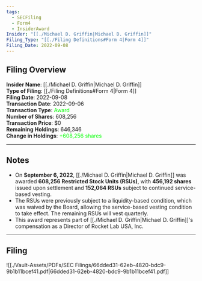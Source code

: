 ```yaml
---
tags:
  - SECFiling
  - Form4
  - InsiderAward
Insider: "[[./Michael D. Griffin|Michael D. Griffin]]"
Filing_Type: "[[./Filing Definitions#Form 4|Form 4]]"
Filing_Date: 2022-09-08
---
```


## Filing Overview

**Insider Name**: [[./Michael D. Griffin|Michael D. Griffin]]  
**Type of Filing**: [[./Filing Definitions#Form 4|Form 4]]  
**Filing Date**: 2022-09-08  
**Transaction Date**: 2022-09-06  
**Transaction Type**: <span style="color:lime">Award</span>  
**Number of Shares**: 608,256  
**Transaction Price**: $0  
**Remaining Holdings**: 646,346  
**Change in Holdings**: <span style="color:lime">+608,256 shares</span>  

---

## Notes

- On **September 6, 2022**, [[./Michael D. Griffin|Michael D. Griffin]] was awarded **608,256 Restricted Stock Units (RSUs)**, with **456,192 shares** issued upon settlement and **152,064 RSUs** subject to continued service-based vesting.
- The RSUs were previously subject to a liquidity-based condition, which was waived by the Board, allowing the service-based vesting condition to take effect. The remaining RSUs will vest quarterly.
- This award represents part of [[./Michael D. Griffin|Michael D. Griffin]]'s compensation as a Director of Rocket Lab USA, Inc.

---

## Filing

![[./Vault-Assets/PDFs/SEC Filings/66dded31-62eb-4820-bdc9-9b1b11bcef41.pdf|66dded31-62eb-4820-bdc9-9b1b11bcef41.pdf]]
